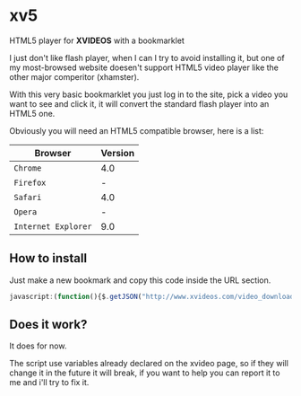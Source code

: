 # xv5
HTML5 player for <strong>XVIDEOS</strong> with a bookmarklet

I just don't like flash player, when I can I try to avoid installing it, but one of my most-browsed website doesen't support HTML5 video player like the other major comperitor (xhamster).

With this very basic bookmarklet you just log in to the site, pick a video you want to see and click it, it will convert the standard flash player into an HTML5 one.

Obviously you will need an HTML5 compatible browser, here is a list:
<table>
<thead>
<tr>
  <th>Browser</th><th>Version</th>
</tr>
</thead>
<tbody>
<tr>
  <td><code>Chrome</code></td><td>4.0</td>
</tr>
<tr>
  <td><code>Firefox</code></td><td>-</td>
</tr>
<tr>
  <td><code>Safari</code></td><td>4.0</td>
</tr>
<tr>
  <td><code>Opera</code></td><td>-</td>
</tr>
<tr>
  <td><code>Internet Explorer</code></td><td>9.0</td>
</tr>
</tbody>
</table>

## How to install

Just make a new bookmark and copy this code inside the URL section.
```javascript
javascript:(function(){$.getJSON("http://www.xvideos.com/video_download/"+id_video,function(e){if(e.LOGGED)if("string"==typeof e.ERROR)alert(e.ERROR);else if("string"!=typeof e.URL)alert("Unknown error");else{var t=document.getElementById("flash-player-embed").getAttribute("width");document.getElementById("content").removeChild(document.getElementById("player"));var n=document.createElement("video"),o=document.createElement("source");n.setAttribute("width",t),n.setAttribute("controls",""),o.setAttribute("src",e.URL),o.setAttribute("type","video/mp4"),n.appendChild(o),document.getElementById("content").appendChild(n)}else alert("Please log in to view this video.")})})();
```

## Does it work?

It does for now.

The script use variables already declared on the xvideo page, so if they will change it in the future it will break, if you want to help you can report it to me and i'll try to fix it.

